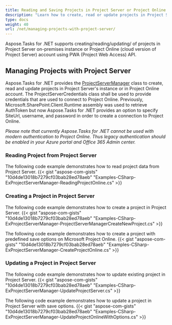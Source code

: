 ```yaml
---
title: Reading and Saving Projects in Project Server or Project Online
description: "Learn how to create, read or update projects in Project Server or Project Online instance using Aspose.Tasks for .NET."
type: docs
weight: 40
url: /net/managing-projects-with-project-server/
---
```


Aspose.Tasks for .NET supports creating/reading/updating/ of projects in Project Server on-premises instance or Project Online (cloud version of Project Server) account using PWA (Project Web Access) API.

## **Managing Projects with Project Server**
Aspose.Tasks for .NET provides the [ProjectServerManager](https://reference.aspose.com/tasks/net/aspose.tasks/projectservermanager) class to create, read and update projects in Project Server's instance or in Project Online account. The ProjectServerCredentials class shall be used to provide credentials that are used to connect to Project Online. Previously, Microsoft.SharePoint.Client.Runtime assembly was used to retrieve AuthToken but now Aspose.Tasks for .NET provides an option to specify SiteUrl, username, and password in order to create a connection to Project Online. 

*Please note that currently Aspose.Tasks for .NET cannot be used with modern authentication to Project Online. Thus legacy authentication should be enabled in your Azure portal and Office 365 Admin center.*

### **Reading Project from Project Server**
The following code example demonstrates how to read project data from Project Server.
{{< gist "aspose-com-gists" "10d4de13018b7279cf03bab28ed78aeb" "Examples-CSharp-ExProjectServerManager-ReadingProjectOnline.cs" >}}

### **Creating a Project in Project Server**
The following code example demonstrates how to create a project in Project Server.
{{< gist "aspose-com-gists" "10d4de13018b7279cf03bab28ed78aeb" "Examples-CSharp-ExProjectServerManager-ProjectServerManagerCreateNewProject.cs" >}}

The following code example demonstrates how to create a project with predefined save options on Microsoft Project Online.
{{< gist "aspose-com-gists" "10d4de13018b7279cf03bab28ed78aeb" "Examples-CSharp-ExProjectServerManager-CreateProjectOnline.cs" >}}

### **Updating a Project in Project Server**
The following code example demonstrates how to update existing project in Project Server.
{{< gist "aspose-com-gists" "10d4de13018b7279cf03bab28ed78aeb" "Examples-CSharp-ExProjectServerManager-UpdateProjectServer.cs" >}}

The following code example demonstrates how to update a project in Project Server with save options.
{{< gist "aspose-com-gists" "10d4de13018b7279cf03bab28ed78aeb" "Examples-CSharp-ExProjectServerManager-UpdateProjectOnlineWithOptions.cs" >}}
